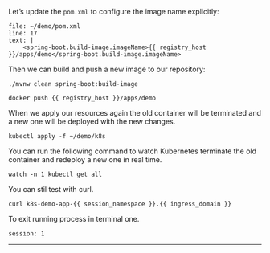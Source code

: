 

Let’s update the `pom.xml` to configure the image name explicitly:


```editor:insert-lines-before-line
file: ~/demo/pom.xml
line: 17
text: |
	<spring-boot.build-image.imageName>{{ registry_host }}/apps/demo</spring-boot.build-image.imageName>
```


Then we can build and push a new image to our repository:


```execute-1
./mvnw clean spring-boot:build-image
```

```execute-1
docker push {{ registry_host }}/apps/demo
```


When we apply our resources again the old container will be terminated and a new one will be deployed with the new changes.
```execute-1
kubectl apply -f ~/demo/k8s
```


You can run the following command to watch Kubernetes terminate the old container and redeploy a new one in real time.
```execute-1
watch -n 1 kubectl get all
```

You can stil test with curl.
```execute-2
curl k8s-demo-app-{{ session_namespace }}.{{ ingress_domain }}
```


To exit running process in terminal one.
```terminal:interrupt
session: 1
```

---